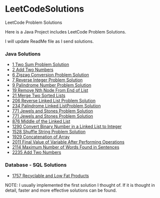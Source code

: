 # LeetCodeSolutions
LeetCode Problem Solutions

Here is a Java Project includes LeetCode Problem Solutions.

I will update ReadMe file as I send solutions.

### Java Solutions

- [1 Two Sum Problem Solution](https://github.com/alperderya/LeetCodeSolutions/blob/master/src/main/java/com/aderya/leetcode/Solution_1.java "Click")
- [2 Add Two Numbers](https://github.com/alperderya/LeetCodeSolutions/blob/master/src/main/java/com/aderya/leetcode/Solution_2.java "Click")
- [6 Zigzag Conversion Problem Solution](https://github.com/alperderya/LeetCodeSolutions/blob/master/src/main/java/com/aderya/leetcode/Solution_6.java "Click")
- [7 Reverse Integer Problem Solution](https://github.com/alperderya/LeetCodeSolutions/blob/master/src/main/java/com/aderya/leetcode/Solution_7.java "Click")
- [9 Palindrome Number Problem Solution](https://github.com/alperderya/LeetCodeSolutions/blob/master/src/main/java/com/aderya/leetcode/Solution_9.java "Click")
- [19 Remove Nth Node From End of List](https://github.com/alperderya/LeetCodeSolutions/blob/master/src/main/java/com/aderya/leetcode/Solution_19.java "Click")
- [21 Merge Two Sorted Lists](https://github.com/alperderya/LeetCodeSolutions/blob/master/src/main/java/com/aderya/leetcode/Solution_21.java "Click")
- [206 Reverse Linked List Problem Solution](https://github.com/alperderya/LeetCodeSolutions/blob/master/src/main/java/com/aderya/leetcode/Solution_206.java "Click")
- [234 Palindrome Linked ListProblem Solution](https://github.com/alperderya/LeetCodeSolutions/blob/master/src/main/java/com/aderya/leetcode/Solution_234.java "Click")
- [771 Jewels and Stones Problem Solution](https://github.com/alperderya/LeetCodeSolutions/blob/master/src/main/java/com/aderya/leetcode/Solution_771.java "Click")
- [771 Jewels and Stones Problem Solution](https://github.com/alperderya/LeetCodeSolutions/blob/master/src/main/java/com/aderya/leetcode/Solution_771.java "Click")
- [876 Middle of the Linked List](https://github.com/alperderya/LeetCodeSolutions/blob/master/src/main/java/com/aderya/leetcode/Solution_876.java "Click")
- [1290 Convert Binary Number in a Linked List to Integer](https://github.com/alperderya/LeetCodeSolutions/blob/master/src/main/java/com/aderya/leetcode/Solution_1290.java "Click")
- [1528 Shuffle String Problem Solution](https://github.com/alperderya/LeetCodeSolutions/blob/master/src/main/java/com/aderya/leetcode/Solution_1528.java "Click")
- [1929 Concatenation of Array](https://github.com/alperderya/LeetCodeSolutions/blob/master/src/main/java/com/aderya/leetcode/Solution_1929.java "Click")
- [2011 Final Value of Variable After Performing Operations](https://github.com/alperderya/LeetCodeSolutions/blob/master/src/main/java/com/aderya/leetcode/Solution_2011.java "Click")
- [2114 Maximum Number of Words Found in Sentences](https://github.com/alperderya/LeetCodeSolutions/blob/master/src/main/java/com/aderya/leetcode/Solution_2114.java "Click")
- [2235 Add Two Numbers](https://github.com/alperderya/LeetCodeSolutions/blob/master/src/main/java/com/aderya/leetcode/Solution_2235.java "Click")

### Database - SQL Solutions

- [1757 Recyclable and Low Fat Products](https://github.com/alperderya/LeetCodeSolutions/blob/master/src/main/java/com/aderya/leetcode/database/Solution_1757.sql "Click")


NOTE: I usually implemented the first solution I thought of. If it is thought in detail, faster and more effective solutions can be found. 
